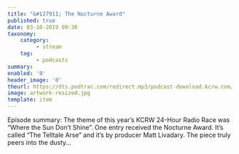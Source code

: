 ```yaml
---
title: "&#127911; The Nocturne Award"
published: true
date: 03-10-2019 09:30
taxonomy:
    category:
         - stream
    tag:
         - podcasts
summary:
enabled: '0'
header_image: '0'
theurl: https://dts.podtrac.com/redirect.mp3/podcast-download.kcrw.com/kcrw/audio/podcast/etc/nw/KCRW-nocturne-the_nocturne_award-190924.mp3
image: artwork-resized.jpg
template: item
---
```

 
Episode summary: The theme of this year’s KCRW 24-Hour Radio Race was “Where the Sun Don’t Shine”. One entry received the Nocturne Award. It’s called “The Telltale Arse” and it’s by producer Matt Livadary. The piece truly peers into the dusty…
